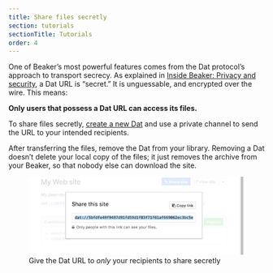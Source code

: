 ```yaml
---
title: Share files secretly
section: tutorials
sectionTitle: Tutorials
order: 4
---
```


One of Beaker’s most powerful features comes from the Dat protocol’s approach to transport secrecy. As explained in [Inside Beaker: Privacy and security](/docs/inside-beaker/privacy-and-security.html#transport-security), a Dat URL is “secret.” It is unguessable, and encrypted over the wire. This means:

**Only users that possess a Dat URL can access its files.**

To share files secretly, [create a new Dat](/docs/using-beaker/publishing-with-beaker.html) and use a private channel to send the URL to your intended recipients.

After transferring the files, remove the Dat from your library. Removing a Dat doesn’t delete your local copy of the files; it just removes the archive from your Beaker, so that nobody else can download the site.

<figure>
<img src="/img/docs/tour-share-site.png" >
<figcaption>Give the Dat URL to <em>only</em> your recipients to share secretly</figcaption>
</figure>

